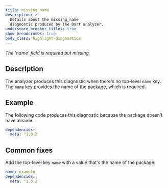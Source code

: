 ```yaml
---
title: missing_name
description: >-
  Details about the missing_name
  diagnostic produced by the Dart analyzer.
underscore_breaker_titles: true
show_breadcrumbs: true
body_class: highlight-diagnostics
---
```


_The 'name' field is required but missing._

## Description

The analyzer produces this diagnostic when there's no top-level `name` key.
The `name` key provides the name of the package, which is required.

## Example

The following code produces this diagnostic because the package doesn't
have a name:

```yaml
dependencies:
  meta: ^1.0.2
```

## Common fixes

Add the top-level key `name` with a value that's the name of the package:

```yaml
name: example
dependencies:
  meta: ^1.0.2
```

